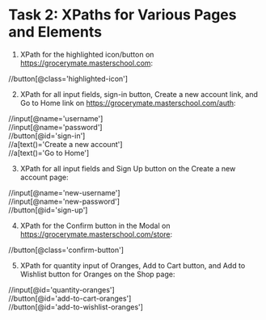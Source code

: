 # Task 2: XPaths for Various Pages and Elements

 1. XPath for the highlighted icon/button on https://grocerymate.masterschool.com:

//button[@class='highlighted-icon']  

2. XPath for all input fields, sign-in button, Create a new account link, and Go to Home link on https://grocerymate.masterschool.com/auth:

//input[@name='username']  
//input[@name='password']  
//button[@id='sign-in']  
//a[text()='Create a new account']  
//a[text()='Go to Home']  

3. XPath for all input fields and Sign Up button on the Create a new account page:

//input[@name='new-username']  
//input[@name='new-password']  
//button[@id='sign-up']  

4. XPath for the Confirm button in the Modal on https://grocerymate.masterschool.com/store:

//button[@class='confirm-button']  

5. XPath for quantity input of Oranges, Add to Cart button, and Add to Wishlist button for Oranges on the Shop page:

//input[@id='quantity-oranges']  
//button[@id='add-to-cart-oranges']  
//button[@id='add-to-wishlist-oranges']  

